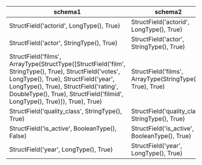 | **schema1**                                                                                                                                                                                                                                                               | **schema2**                                           |
|---------------------------------------------------------------------------------------------------------------------------------------------------------------------------------------------------------------------------------------------------------------------------|-------------------------------------------------------|
| StructField('actorid', LongType(), True)                                                                                                                                                                                                                                  | StructField('actorid', LongType(), True)             |
| StructField('actor', StringType(), True)                                                                                                                                                                                                                                  | StructField('actor', StringType(), True)             |
| StructField('films', ArrayType(StructType([StructField('film', StringType(), True), StructField('votes', LongType(), True), StructField('year', LongType(), True), StructField('rating', DoubleType(), True), StructField('filmid', LongType(), True)]), True), True) | StructField('films', ArrayType(StringType(), True), True) |
| StructField('quality_class', StringType(), True)                                                                                                                                                                                                                          | StructField('quality_class', StringType(), True)     |
| StructField('is_active', BooleanType(), False)                                                                                                                                                                                                                            | StructField('is_active', BooleanType(), True)        |
| StructField('year', LongType(), True)                                                                                                                                                                                                                                     | StructField('year', LongType(), True)                |